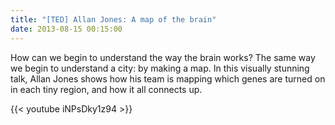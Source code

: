 ```yaml
---
title: "[TED] Allan Jones: A map of the brain"
date: 2013-08-15 00:15:00
---
```


How can we begin to understand the way the brain works? The same way we begin to understand a city: by making a map. In this visually stunning talk, Allan Jones shows how his team is mapping which genes are turned on in each tiny region, and how it all connects up.

{{< youtube iNPsDky1z94 >}}
